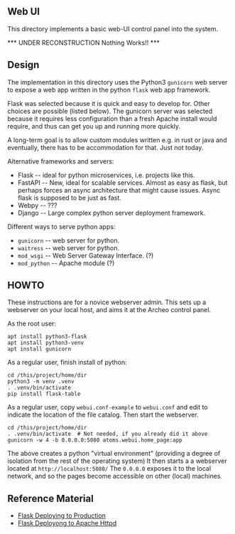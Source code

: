 Web UI
------
This directory implements a basic web-UI control panel into the system.

*** UNDER RECONSTRUCTION Nothing Works!! ***

Design
------
The implementation in this directory uses the Python3 `gunicorn`
web server to expose a web app written in the python `flask` web
app framework.

Flask was selected because it is quick and easy to develop for.
Other choices are possible (listed below). The gunicorn server
was selected because it requires less configuration than a fresh
Apache install would require, and thus can get you up and running
more quickly.

A long-term goal is to allow custom modules written e.g. in rust or java
and eventually, there has to be accommodation for that. Just not today.

Alternative frameworks and servers:
* Flask -- ideal for python microservices, i.e. projects like this.
* FastAPI -- New, ideal for scalable services. Almost as easy as flask,
  but perhaps forces an async architecture that might cause issues.
  Async flask is supposed to be just as fast.
* Webpy -- ???
* Django -- Large complex python server deployment framework.

Different ways to serve python apps:
* `gunicorn` -- web server for python.
* `waitress` -- web server for python.
* `mod_wsgi` -- Web Server Gateway Interface. (?)
* `mod_python` -- Apache module (?)


HOWTO
-----
These instructions are for a novice webserver admin. This sets up a
webserver on your local host, and aims it at the Archeo control panel.

As the root user:
```
apt install python3-flask
apt install python3-venv
apt install gunicorn
```
As a regular user, finish install of python:
```
cd /this/project/home/dir
python3 -m venv .venv
. .venv/bin/activate
pip install flask-table
```

As a regular user, copy `webui.conf-example` to `webui.conf` and edit
to indicate the location of the file catalog. Then start the webserver.
```
cd /this/project/home/dir
. .venv/bin/activate  # Not needed, if you already did it above
gunicorn -w 4 -b 0.0.0.0:5080 atoms.webui.home_page:app
```
The above creates a python "virtual environment" (providing a degree
of isolation from the rest of the operating system) It then starts a
a webserver located at `http://localhost:5080/` The `0.0.0.0` exposes
it to the local network, and so the pages become accessible on other
(local) machines.

Reference Material
------------------
* [Flask Deploying to Production](https://flask.palletsprojects.com/en/stable/deploying/)
* [Flask Deployong to Apache Httpd](https://flask.palletsprojects.com/en/stable/deploying/apache-httpd/)
